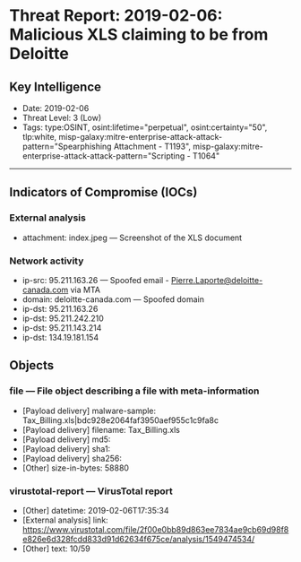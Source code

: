 # Threat Report: 2019-02-06: Malicious XLS claiming to be from Deloitte


## Key Intelligence
* Date: 2019-02-06
* Threat Level: 3 (Low)
* Tags: type:OSINT, osint:lifetime="perpetual", osint:certainty="50", tlp:white, misp-galaxy:mitre-enterprise-attack-attack-pattern="Spearphishing Attachment - T1193", misp-galaxy:mitre-enterprise-attack-attack-pattern="Scripting - T1064"

---

## Indicators of Compromise (IOCs)
### External analysis
* attachment: index.jpeg — Screenshot of the XLS document

### Network activity
* ip-src: 95.211.163.26 — Spoofed email - Pierre.Laporte@deloitte-canada.com via MTA
* domain: deloitte-canada.com — Spoofed domain
* ip-dst: 95.211.163.26
* ip-dst: 95.211.242.210
* ip-dst: 95.211.143.214
* ip-dst: 134.19.181.154

## Objects
### file — File object describing a file with meta-information
* [Payload delivery] malware-sample: Tax_Billing.xls|bdc928e2064faf3950aef955c1c9fa8c
* [Payload delivery] filename: Tax_Billing.xls
* [Payload delivery] md5: <md5>
* [Payload delivery] sha1: <sha1>
* [Payload delivery] sha256: <sha256>
* [Other] size-in-bytes: 58880

### virustotal-report — VirusTotal report
* [Other] datetime: 2019-02-06T17:35:34
* [External analysis] link: https://www.virustotal.com/file/2f00e0bb89d863ee7834ae9cb69d98f8e826e6d328fcdd833d91d62634f675ce/analysis/1549474534/
* [Other] text: 10/59
